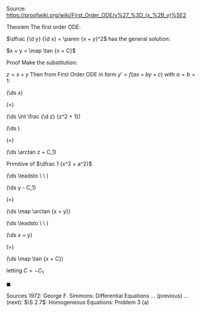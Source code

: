 # 

Source: https://proofwiki.org/wiki/First_Order_ODE/y%27_%3D_(x_%2B_y)%5E2

Theorem
The first order ODE:

$\dfrac {\d y} {\d x} = \paren {x + y}^2$
has the general solution:

$x + y = \map \tan {x + C}$


Proof
Make the substitution:

$z = x + y$
Then from First Order ODE in form $y' = f (a x + b y + c)$ with $a = b = 1$:














\(\ds x\)

\(=\)







\(\ds \int \frac {\d z} {z^2 + 1}\)




















\(\ds \)

\(=\)







\(\ds \arctan z + C_1\)





Primitive of $\dfrac 1 {x^2 + a^2}$








\(\ds \leadsto \ \ \)





\(\ds y - C_1\)

\(=\)







\(\ds \map \arctan {x + y}\)














\(\ds \leadsto \ \ \)





\(\ds x + y\)

\(=\)







\(\ds \map \tan {x + C}\)





letting $C = - C_1$



$\blacksquare$


Sources
1972: George F. Simmons: Differential Equations ... (previous) ... (next): $\S 2.7$: Homogeneous Equations: Problem $3 \ \text{(a)}$




